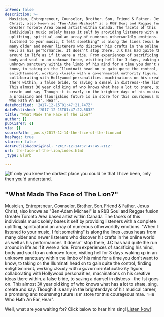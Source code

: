 ```yaml
---
inFeed: false
description: >-
  Musician, Entrepreneur, Counselor, Brother, Son, Friend & Father. Jesus
  Christ, also known as "Ben-Adam Michael" is a R&B Soul and Reggae fusion
  Greater Toronto Area based artist within Canada. The facets of this
  individuals music solely bases it self by providing listeners with a complete
  uplifting, spiritual and an array of numerous otherworldly emotions. "When I
  listened to your music, I felt something" is along the lines Jesus hears from
  many older and newer listeners who discover his crafts in the online world as
  well as his performances. It doesn't stop there, J.C has had quite the run
  around in life as if it were a ride. From experiences of sacrificing his mind,
  body and soul to an unknown force, visiting hell for 3 days, waking up in an
  unknown sanctuary within the limbo of his mind for a time you don't want to
  know, to taking on the Illuminati head on to gain quite the control, finding
  enlightenment, working closely with a governmental authority figure,
  collaborating with Hollywood personalities, machinations on his creative ideas
  there within, a false bride, to saving a damsel in distress--the list goes on.
  This almost 30 year old king of who knows what has a lot to share, sing,
  create and say. Though it is early in the brighter days of his musical career,
  a promising and flourishing future is in store for this courageous man. “He
  Who Hath An Ear, Hear”.
dateModified: '2017-12-15T01:47:21.747Z'
datePublished: '2017-12-15T01:47:22.583Z'
title: “What Made The Face of The Lion?”
author: []
publisher: {}
via: {}
sourcePath: _posts/2017-12-14-the-face-of-the-lion.md
hasPage: true
starred: false
datePublishedOriginal: '2017-12-14T07:47:45.611Z'
url: the-face-of-the-lion/index.html
_type: Blurb

---
```

![If only you knew the darkest place you could be that I have been, only then you'd understand.](https://the-grid-user-content.s3-us-west-2.amazonaws.com/c00930bb-cee2-4822-ad85-91630a5021a5.jpg)

## **"What Made The Face of The Lion?"**

Musician, Entrepreneur, Counselor, Brother, Son, Friend & Father. Jesus Christ, also known as "Ben-Adam Michael" is a R&B Soul and Reggae fusion Greater Toronto Area based artist within Canada. The facets of this individuals music solely bases it self by providing listeners with a complete uplifting, spiritual and an array of numerous otherworldly emotions. "When I listened to your music, I felt something" is along the lines Jesus hears from many older and newer listeners who discover his crafts in the online world as well as his performances. It doesn't stop there, J.C has had quite the run around in life as if it were a ride. From experiences of sacrificing his mind, body and soul to an unknown force, visiting hell for 3 days, waking up in an unknown sanctuary within the limbo of his mind for a time you don't want to know, to taking on the Illuminati head on to gain quite the control, finding enlightenment, working closely with a governmental authority figure, collaborating with Hollywood personalities, machinations on his creative ideas there within, a false bride, to saving a damsel in distress--the list goes on. This almost 30 year old king of who knows what has a lot to share, sing, create and say. Though it is early in the brighter days of his musical career, a promising and flourishing future is in store for this courageous man. "He Who Hath An Ear, Hear".

Well, what are you waiting for? Click below to hear him sing!
[Listen Now!][0]

[0]: https://w.soundcloud.com/player/?url=https%3A//api.soundcloud.com/playlists/392509325&color=%236c6454&auto_play=true&hide_related=true&show_comments=true&show_user=true&show_reposts=false&show_teaser=true&visual=true